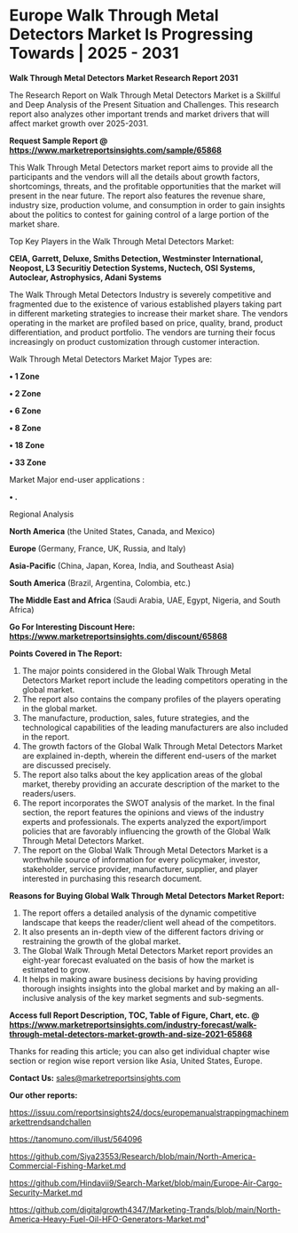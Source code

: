 # Europe Walk Through Metal Detectors Market Is Progressing Towards | 2025 - 2031

<strong>Walk Through Metal Detectors Market Research Report 2031</strong>

The Research Report on Walk Through Metal Detectors Market is a Skillful and Deep Analysis of the Present Situation and Challenges. This research report also analyzes other important trends and market drivers that will affect market growth over 2025-2031.

<strong>Request Sample Report @ <a href=https://www.marketreportsinsights.com/sample/65868>https://www.marketreportsinsights.com/sample/65868</a></strong>

This Walk Through Metal Detectors market report aims to provide all the participants and the vendors will all the details about growth factors, shortcomings, threats, and the profitable opportunities that the market will present in the near future. The report also features the revenue share, industry size, production volume, and consumption in order to gain insights about the politics to contest for gaining control of a large portion of the market share.

Top Key Players in the Walk Through Metal Detectors Market:

<strong>CEIA, Garrett, Deluxe, Smiths Detection, Westminster International, Neopost, L3 Securitiy Detection Systems, Nuctech, OSI Systems, Autoclear, Astrophysics, Adani Systems</strong>

The Walk Through Metal Detectors Industry is severely competitive and fragmented due to the existence of various established players taking part in different marketing strategies to increase their market share. The vendors operating in the market are profiled based on price, quality, brand, product differentiation, and product portfolio. The vendors are turning their focus increasingly on product customization through customer interaction.

Walk Through Metal Detectors Market Major Types are:

<strong>• 1 Zone

• 2 Zone

• 6 Zone

• 8 Zone

• 18 Zone

• 33 Zone</strong>

Market Major end-user applications :

<strong>• .</strong>

Regional Analysis

</u><strong><b>North America</b></strong> (the United States, Canada, and Mexico)

<strong><b>Europe </b></strong>(Germany, France, UK, Russia, and Italy)

<strong><b>Asia-Pacific</b></strong> (China, Japan, Korea, India, and Southeast Asia)

<strong><b>South America</b></strong> (Brazil, Argentina, Colombia, etc.)

<strong><b>The Middle East and Africa</b></strong> (Saudi Arabia, UAE, Egypt, Nigeria, and South Africa)

<strong>Go For Interesting Discount Here: <a href=https://www.marketreportsinsights.com/discount/65868>https://www.marketreportsinsights.com/discount/65868</a></strong>

<strong>Points Covered in The Report:</strong>
<ol>
  <li>The major points considered in the Global Walk Through Metal Detectors Market report include the leading competitors operating in the global market.</li>
  <li>The report also contains the company profiles of the players operating in the global market.</li>
  <li>The manufacture, production, sales, future strategies, and the technological capabilities of the leading manufacturers are also included in the report.</li>
  <li>The growth factors of the Global Walk Through Metal Detectors Market are explained in-depth, wherein the different end-users of the market are discussed precisely.</li>
  <li>The report also talks about the key application areas of the global market, thereby providing an accurate description of the market to the readers/users.</li>
  <li>The report incorporates the SWOT analysis of the market. In the final section, the report features the opinions and views of the industry experts and professionals. The experts analyzed the export/import policies that are favorably influencing the growth of the Global Walk Through Metal Detectors Market.</li>
  <li>The report on the Global Walk Through Metal Detectors Market is a worthwhile source of information for every policymaker, investor, stakeholder, service provider, manufacturer, supplier, and player interested in purchasing this research document.</li>
</ol>
<strong>Reasons for Buying Global Walk Through Metal Detectors Market Report:</strong>

<ol>
  <li>The report offers a detailed analysis of the dynamic competitive landscape that keeps the reader/client well ahead of the competitors.</li>
  <li>It also presents an in-depth view of the different factors driving or restraining the growth of the global market.</li>
  <li>The Global Walk Through Metal Detectors Market report provides an eight-year forecast evaluated on the basis of how the market is estimated to grow.</li>
  <li>It helps in making aware business decisions by having providing thorough insights insights into the global market and by making an all-inclusive analysis of the key market segments and sub-segments.</li>
</ol>
<strong>Access full Report Description, TOC, Table of Figure, Chart, etc. @ <a href=https://www.marketreportsinsights.com/industry-forecast/walk-through-metal-detectors-market-growth-and-size-2021-65868>https://www.marketreportsinsights.com/industry-forecast/walk-through-metal-detectors-market-growth-and-size-2021-65868</a></strong>


Thanks for reading this article; you can also get individual chapter wise section or region wise report version like Asia, United States, Europe.

<strong>Contact Us:</strong>
sales@marketreportsinsights.com

<strong>Our other reports:</strong>

<a href=https://issuu.com/reportsinsights24/docs/europemanualstrappingmachinemarkettrendsandchallen>https://issuu.com/reportsinsights24/docs/europemanualstrappingmachinemarkettrendsandchallen</a>

<a href=https://tanomuno.com/illust/564096>https://tanomuno.com/illust/564096</a>

<a href=https://github.com/Siya23553/Research/blob/main/North-America-Commercial-Fishing-Market.md>https://github.com/Siya23553/Research/blob/main/North-America-Commercial-Fishing-Market.md</a>

<a href=https://github.com/Hindavii9/Search-Market/blob/main/Europe-Air-Cargo-Security-Market.md>https://github.com/Hindavii9/Search-Market/blob/main/Europe-Air-Cargo-Security-Market.md</a>

<a href=https://github.com/digitalgrowth4347/Marketing-Trands/blob/main/North-America-Heavy-Fuel-Oil-HFO-Generators-Market.md>https://github.com/digitalgrowth4347/Marketing-Trands/blob/main/North-America-Heavy-Fuel-Oil-HFO-Generators-Market.md</a>"
